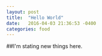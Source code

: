 ```yaml
---
layout: post
title:  "Hello World"
date:   2016-04-03 21:36:53 -0400
categories: food
---
```

##I'm stating new things here.
